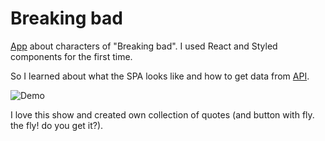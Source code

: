 
# Breaking bad #

[App](https://vvaleri.github.io/breakingbad/) about characters of "Breaking bad".
I used React and Styled components for the first time. 

So I learned about what the SPA looks like and how to get data from [API](https://www.breakingbadapi.com/).

![Demo](https://github.com/vvaleri/breakingbad/raw/main/demo-project.gif)

I love this show and created own collection of quotes (and button with fly. the fly! do you get it?).
